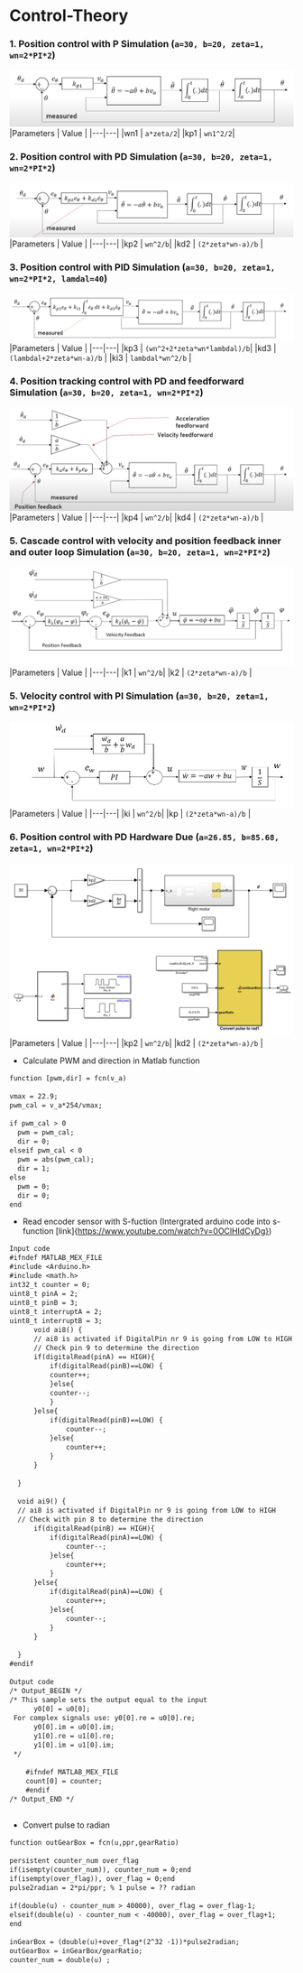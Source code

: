 # Control-Theory
### 1. Position control with P Simulation (```a=30, b=20, zeta=1, wn=2*PI*2```)

![](Img/Img1.png)
|Parameters | Value |
|---|---|
|wn1 | ```a*zeta/2```| 
|kp1 | ```wn1^2/2```|


### 2. Position control with PD Simulation (```a=30, b=20, zeta=1, wn=2*PI*2```)
![](Img/Img2.png)
|Parameters | Value |
|---|---|
|kp2 | ```wn^2/b```| 
|kd2 | ```(2*zeta*wn-a)/b``` |

### 3. Position control with PID Simulation (```a=30, b=20, zeta=1, wn=2*PI*2, lamdal=40```)
![](Img/Img3.png)
|Parameters | Value |
|---|---|
|kp3 | ```(wn^2+2*zeta*wn*lambdal)/b```| 
|kd3 | ```(lambdal+2*zeta*wn-a)/b``` |
|ki3 | ```lambdal*wn^2/b``` |

### 4. Position tracking control with PD and feedforward Simulation (```a=30, b=20, zeta=1, wn=2*PI*2```)
![](Img/Img5.png)
|Parameters | Value |
|---|---|
|kp4 | ```wn^2/b```| 
|kd4 | ```(2*zeta*wn-a)/b``` |

### 5. Cascade control with velocity and position feedback inner and outer loop Simulation (```a=30, b=20, zeta=1, wn=2*PI*2```)
![](Img/Img6.png)
|Parameters | Value |
|---|---|
|k1 | ```wn^2/b```| 
|k2 | ```(2*zeta*wn-a)/b``` |

### 5. Velocity control with PI Simulation (```a=30, b=20, zeta=1, wn=2*PI*2```)
![](Img/Img9.png)
|Parameters | Value |
|---|---|
|ki | ```wn^2/b```| 
|kp | ```(2*zeta*wn-a)/b``` |





### 6. Position control with PD Hardware Due (```a=26.85, b=85.68, zeta=1, wn=2*PI*2```)
![](Img/Img7.png)
![](Img/Img8.png)
|Parameters | Value |
|---|---|
|kp2 | ```wn^2/b```| 
|kd2 | ```(2*zeta*wn-a)/b``` |

- Calculate PWM and direction in Matlab function 
```
function [pwm,dir] = fcn(v_a)

vmax = 22.9;
pwm_cal = v_a*254/vmax;

if pwm_cal > 0
  pwm = pwm_cal;
  dir = 0;
elseif pwm_cal < 0
  pwm = abs(pwm_cal);
  dir = 1;
else
  pwm = 0;
  dir = 0;
end
```
- Read encoder sensor with S-fuction (Intergrated arduino code into s-function [link]{https://www.youtube.com/watch?v=0OClHIdCyDg})

```
Input code 
#ifndef MATLAB_MEX_FILE
#include <Arduino.h>
#include <math.h>
int32_t counter = 0;
uint8_t pinA = 2;
uint8_t pinB = 3;
uint8_t interruptA = 2;
uint8_t interruptB = 3;
      void ai8() {
      // ai8 is activated if DigitalPin nr 9 is going from LOW to HIGH
      // Check pin 9 to determine the direction
      if(digitalRead(pinA) == HIGH){
          if(digitalRead(pinB)==LOW) {
          counter++;
          }else{
          counter--;
          }
      }else{
          if(digitalRead(pinB)==LOW) {
              counter--;
          }else{
              counter++;
          }
      }
      
  }
   
  void ai9() {
  // ai8 is activated if DigitalPin nr 9 is going from LOW to HIGH
  // Check with pin 8 to determine the direction
      if(digitalRead(pinB) == HIGH){
          if(digitalRead(pinA)==LOW) {
              counter--;
          }else{
              counter++;
          }
      }else{
          if(digitalRead(pinA)==LOW) {
              counter++;
          }else{
              counter--;
          }
      }
 
  }
#endif

Output code 
/* Output_BEGIN */
/* This sample sets the output equal to the input
      y0[0] = u0[0]; 
 For complex signals use: y0[0].re = u0[0].re; 
      y0[0].im = u0[0].im;
      y1[0].re = u1[0].re;
      y1[0].im = u1[0].im;
 */

    #ifndef MATLAB_MEX_FILE
    count[0] = counter;
    #endif
/* Output_END */


```
- Convert pulse to radian 
```
function outGearBox = fcn(u,ppr,gearRatio)

persistent counter_num over_flag
if(isempty(counter_num)), counter_num = 0;end
if(isempty(over_flag)), over_flag = 0;end
pulse2radian = 2*pi/ppr; % 1 pulse = ?? radian

if(double(u) - counter_num > 40000), over_flag = over_flag-1;
elseif(double(u) - counter_num < -40000), over_flag = over_flag+1;
end

inGearBox = (double(u)+over_flag*(2^32 -1))*pulse2radian; 
outGearBox = inGearBox/gearRatio;
counter_num = double(u) ;
```



